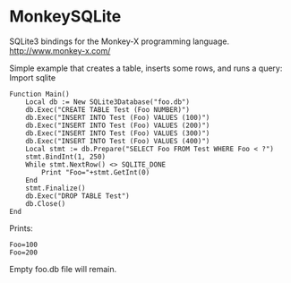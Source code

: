 # MonkeySQLite

SQLite3 bindings for the Monkey-X programming language.
http://www.monkey-x.com/

Simple example that creates a table, inserts some rows, and runs a query:
    Import sqlite
    
    Function Main()
        Local db := New SQLite3Database("foo.db")
        db.Exec("CREATE TABLE Test (Foo NUMBER)")
        db.Exec("INSERT INTO Test (Foo) VALUES (100)")
        db.Exec("INSERT INTO Test (Foo) VALUES (200)")
        db.Exec("INSERT INTO Test (Foo) VALUES (300)")
        db.Exec("INSERT INTO Test (Foo) VALUES (400)")
        Local stmt := db.Prepare("SELECT Foo FROM Test WHERE Foo < ?")
        stmt.BindInt(1, 250)
        While stmt.NextRow() <> SQLITE_DONE
            Print "Foo="+stmt.GetInt(0)
        End
        stmt.Finalize()
        db.Exec("DROP TABLE Test")
        db.Close()
    End
    
Prints:

    Foo=100
    Foo=200

Empty foo.db file will remain.
